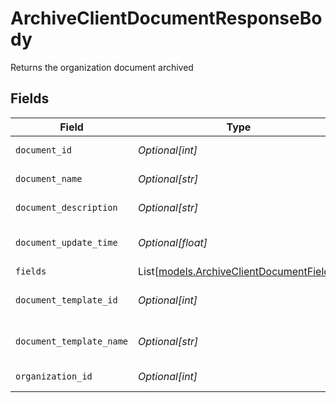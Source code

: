 # ArchiveClientDocumentResponseBody

Returns the organization document archived


## Fields

| Field                                                                                | Type                                                                                 | Required                                                                             | Description                                                                          |
| ------------------------------------------------------------------------------------ | ------------------------------------------------------------------------------------ | ------------------------------------------------------------------------------------ | ------------------------------------------------------------------------------------ |
| `document_id`                                                                        | *Optional[int]*                                                                      | :heavy_minus_sign:                                                                   | Document Identifier                                                                  |
| `document_name`                                                                      | *Optional[str]*                                                                      | :heavy_minus_sign:                                                                   | Document Name                                                                        |
| `document_description`                                                               | *Optional[str]*                                                                      | :heavy_minus_sign:                                                                   | Document Description                                                                 |
| `document_update_time`                                                               | *Optional[float]*                                                                    | :heavy_minus_sign:                                                                   | Document Last Updated                                                                |
| `fields`                                                                             | List[[models.ArchiveClientDocumentFields](../models/archiveclientdocumentfields.md)] | :heavy_minus_sign:                                                                   | Fields                                                                               |
| `document_template_id`                                                               | *Optional[int]*                                                                      | :heavy_minus_sign:                                                                   | Document Template Identifier                                                         |
| `document_template_name`                                                             | *Optional[str]*                                                                      | :heavy_minus_sign:                                                                   | Document Template Name                                                               |
| `organization_id`                                                                    | *Optional[int]*                                                                      | :heavy_minus_sign:                                                                   | Organization Identifier                                                              |